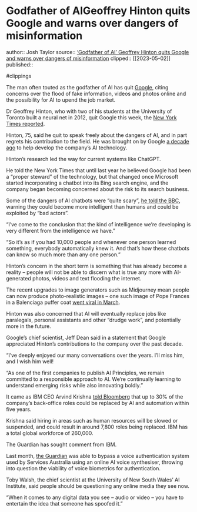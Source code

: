 # Godfather of AIGeoffrey Hinton quits Google and warns over dangers of misinformation
author:: Josh Taylor
source:: [‘Godfather of AI’ Geoffrey Hinton quits Google and warns over dangers of misinformation](https://www.theguardian.com/technology/2023/may/02/geoffrey-hinton-godfather-of-ai-quits-google-warns-dangers-of-machine-learning?CMP=Share_iOSApp_Other)
clipped:: [[2023-05-02]]
published:: 

#clippings

The man often touted as the godfather of AI has quit [Google](https://www.theguardian.com/technology/google), citing concerns over the flood of fake information, videos and photos online and the possibility for AI to upend the job market.

Dr Geoffrey Hinton, who with two of his students at the University of Toronto built a neural net in 2012, quit Google this week, the [New York Times reported](https://www.nytimes.com/2023/05/01/technology/ai-google-chatbot-engineer-quits-hinton.html).

Hinton, 75, said he quit to speak freely about the dangers of AI, and in part regrets his contribution to the field. He was brought on by Google [a decade ago](https://www.theguardian.com/science/2015/may/21/google-a-step-closer-to-developing-machines-with-human-like-intelligence) to help develop the company’s AI technology.

Hinton’s research led the way for current systems like ChatGPT.

He told the New York Times that until last year he believed Google had been a “proper steward” of the technology, but that changed once Microsoft started incorporating a chatbot into its Bing search engine, and the company began becoming concerned about the risk to its search business.

Some of the dangers of AI chatbots were “quite scary”, [he told the BBC](https://www.bbc.com/news/world-us-canada-65452940), warning they could become more intelligent than humans and could be exploited by “bad actors”.

“I’ve come to the conclusion that the kind of intelligence we’re developing is very different from the intelligence we have.”

“So it’s as if you had 10,000 people and whenever one person learned something, everybody automatically knew it. And that’s how these chatbots can know so much more than any one person.”

Hinton’s concern in the short term is something that has already become a reality – people will not be able to discern what is true any more with AI-generated photos, videos and text flooding the internet.

The recent upgrades to image generators such as Midjourney mean people can now produce photo-realistic images – one such image of Pope Frances in a Balenciaga puffer coat [went viral in March](https://www.theguardian.com/technology/2023/apr/01/misinformation-mistakes-and-the-pope-in-a-puffer-what-rapidly-evolving-ai-can-and-cant-do).

Hinton was also concerned that AI will eventually replace jobs like paralegals, personal assistants and other “drudge work”, and potentially more in the future.

Google’s chief scientist, Jeff Dean said in a statement that Google appreciated Hinton’s contributions to the company over the past decade.

“I’ve deeply enjoyed our many conversations over the years. I’ll miss him, and I wish him well!

“As one of the first companies to publish AI Principles, we remain committed to a responsible approach to AI. We’re continually learning to understand emerging risks while also innovating boldly.”

It came as IBM CEO Arvind Krishna [told Bloomberg](https://www.bloomberg.com/news/articles/2023-05-01/ibm-to-pause-hiring-for-back-office-jobs-that-ai-could-kill?srnd=premium-asia&leadSource=uverify%20wall) that up to 30% of the company’s back-office roles could be replaced by AI and automation within five years.

Krishna said hiring in areas such as human resources will be slowed or suspended, and could result in around 7,800 roles being replaced. IBM has a total global workforce of 260,000.

The Guardian has sought comment from IBM.

Last month, [the Guardian](https://www.theguardian.com/technology/2023/mar/16/voice-system-used-to-verify-identity-by-centrelink-can-be-fooled-by-ai) was able to bypass a voice authentication system used by Services Australia using an online AI voice synthesiser, throwing into question the viability of voice biometrics for authentication.

Toby Walsh, the chief scientist at the University of New South Wales’ AI Institute, said people should be questioning any online media they see now.

“When it comes to any digital data you see – audio or video – you have to entertain the idea that someone has spoofed it.”